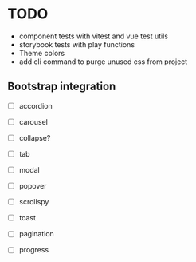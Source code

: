 # TODO

- component tests with vitest and vue test utils
- storybook tests with play functions
- Theme colors
- add cli command to purge unused css from project

## Bootstrap integration

- [ ] accordion
- [ ] carousel
- [ ] collapse?
- [ ] tab
- [ ] modal
- [ ] popover
- [ ] scrollspy
- [ ] toast

- [ ] pagination
- [ ] progress

